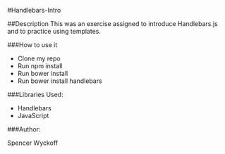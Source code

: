 #Handlebars-Intro

##Description
This was an exercise assigned to introduce Handlebars.js and to practice using templates.

###How to use it

*	Clone my repo
*	Run npm install
*	Run bower install
* Run bower install handlebars


###Libraries Used:
*	Handlebars
* JavaScript

###Author:

Spencer Wyckoff